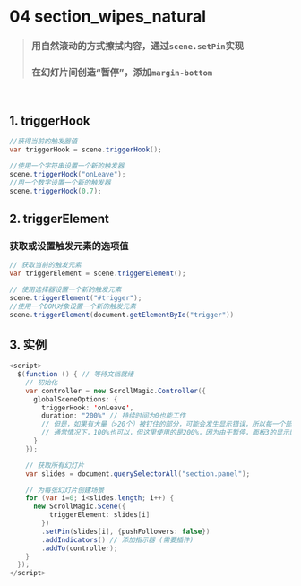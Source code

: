 # 04 section_wipes_natural
>### 用自然滚动的方式擦拭内容，通过`scene.setPin`实现
>### 在幻灯片间创造“暂停”，添加`margin-bottom`
<br>

## 1. triggerHook
```java
//获得当前的触发器值
var triggerHook = scene.triggerHook();

//使用一个字符串设置一个新的触发器
scene.triggerHook("onLeave");
//用一个数字设置一个新的触发器
scene.triggerHook(0.7);
```
## 2. triggerElement
### 获取或设置触发元素的选项值
```java
// 获取当前的触发元素
var triggerElement = scene.triggerElement();

// 使用选择器设置一个新的触发元素
scene.triggerElement("#trigger");
//使用一个DOM对象设置一个新的触发元素
scene.triggerElement(document.getElementById("trigger"))
```

## 3. 实例
```java
<script>
  $(function () { // 等待文档就绪
    // 初始化
    var controller = new ScrollMagic.Controller({
      globalSceneOptions: {
        triggerHook: 'onLeave',
        duration: "200%" // 持续时间为0也能工作
        // 但是，如果有大量（>20个）被钉住的部分，可能会发生显示错误，所以每一个部分一旦被下一个部分覆盖，就应该取消被钉住
        // 通常情况下，100%也可以，但这里使用的是200%，因为由于暂停，面板3的显示时间超过了滚动高度的100%
      }
    });

    // 获取所有幻灯片
    var slides = document.querySelectorAll("section.panel");

    // 为每张幻灯片创建场景
    for (var i=0; i<slides.length; i++) {
      new ScrollMagic.Scene({
          triggerElement: slides[i]
        })
        .setPin(slides[i], {pushFollowers: false})
        .addIndicators() // 添加指示器 (需要插件)
        .addTo(controller);
    }
  });
</script>